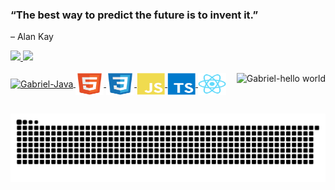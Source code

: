 ### “The best way to predict the future is to invent it.”

– Alan Kay
<div>
  <a href="https://github.com/gvettorazzi">
  <img height="180em" src="https://github-readme-stats.vercel.app/api?username=gvettorazzi&show_icons=true&theme=radical&include_all_commits=true&count_private=true"/>
  <img height="180em" src="https://github-readme-stats.vercel.app/api/top-langs/?username=gvettorazzi&layout=compact&langs_count=7&theme=radical"/>
</div>
<div style="display: inline_block"><br>
  <img align="center" alt="Gabriel-Java" height="50" width="60" src=https://cdn.jsdelivr.net/gh/devicons/devicon/icons/java/java-original-wordmark.svg>
  <img align="center" alt="Gabriel-HTML" height="35" width="45" src="https://raw.githubusercontent.com/devicons/devicon/master/icons/html5/html5-original.svg">
  <img align="center" alt="Gabriel-CSS" height="35" width="45" src="https://raw.githubusercontent.com/devicons/devicon/master/icons/css3/css3-original.svg">
  <img align="center" alt="Gabriel-Js" height="35" width="45" src="https://raw.githubusercontent.com/devicons/devicon/master/icons/javascript/javascript-plain.svg">
  <img align="center" alt="Gabriel-Ts" height="35" width="45" src="https://raw.githubusercontent.com/devicons/devicon/master/icons/typescript/typescript-plain.svg">
  <img align="center" alt="Gabriel-React" height="35" width="45" src="https://raw.githubusercontent.com/devicons/devicon/master/icons/react/react-original.svg">
  <img align="right" alt="Gabriel-hello world" src=https://c.tenor.com/mGgWY8RkgYMAAAAC/hello-world.gif>
</div>
  
  ##
  
  <div> 
  
  ![Snake animation](https://github.com/gvettorazzi/gvettorazzi/blob/output/github-contribution-grid-snake.svg)
 
</div>
